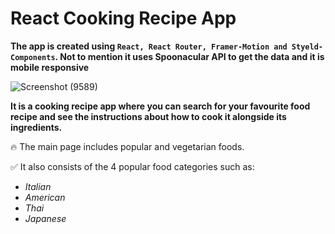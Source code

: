 # React Cooking Recipe App

**The app is created using `React, React Router, Framer-Motion and Styeld-Components`. Not to mention it uses Spoonacular API to get the data and it is mobile responsive**

![Screenshot (9589)](https://github.com/AmirhoseinHesami/delicious-food/assets/86534843/dac6c928-312d-4d46-bee5-df052c80875d)

**It is a cooking recipe app where you can search for your favourite food recipe and see the instructions about how to cook it alongside its ingredients.**

🔥 The main page includes popular and vegetarian foods.

✅ It also consists of the 4 popular food categories such as:

 - *Italian*
 - *American*
 - *Thai*
 - *Japanese*
